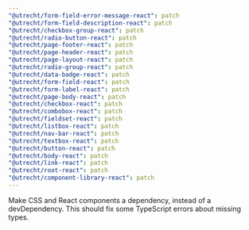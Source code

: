 ```yaml
---
"@utrecht/form-field-error-message-react": patch
"@utrecht/form-field-description-react": patch
"@utrecht/checkbox-group-react": patch
"@utrecht/radio-button-react": patch
"@utrecht/page-footer-react": patch
"@utrecht/page-header-react": patch
"@utrecht/page-layout-react": patch
"@utrecht/radio-group-react": patch
"@utrecht/data-badge-react": patch
"@utrecht/form-field-react": patch
"@utrecht/form-label-react": patch
"@utrecht/page-body-react": patch
"@utrecht/checkbox-react": patch
"@utrecht/combobox-react": patch
"@utrecht/fieldset-react": patch
"@utrecht/listbox-react": patch
"@utrecht/nav-bar-react": patch
"@utrecht/textbox-react": patch
"@utrecht/button-react": patch
"@utrecht/body-react": patch
"@utrecht/link-react": patch
"@utrecht/root-react": patch
"@utrecht/component-library-react": patch
---
```


Make CSS and React components a dependency, instead of a devDependency. This should fix some TypeScript errors about missing types.
